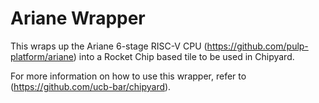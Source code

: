 # Ariane Wrapper

This wraps up the Ariane 6-stage RISC-V CPU (https://github.com/pulp-platform/ariane) into a Rocket Chip based tile to be used in Chipyard.

For more information on how to use this wrapper, refer to (https://github.com/ucb-bar/chipyard).
